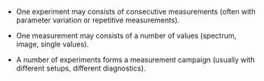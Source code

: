 * One experiment may consists of consecutive measurements (often with parameter variation or repetitive measurements).

* One measurement may consists of a number of values (spectrum, image, single values).

* A number of experiments forms a measurement campaign (usually with different setups, different diagnostics).
